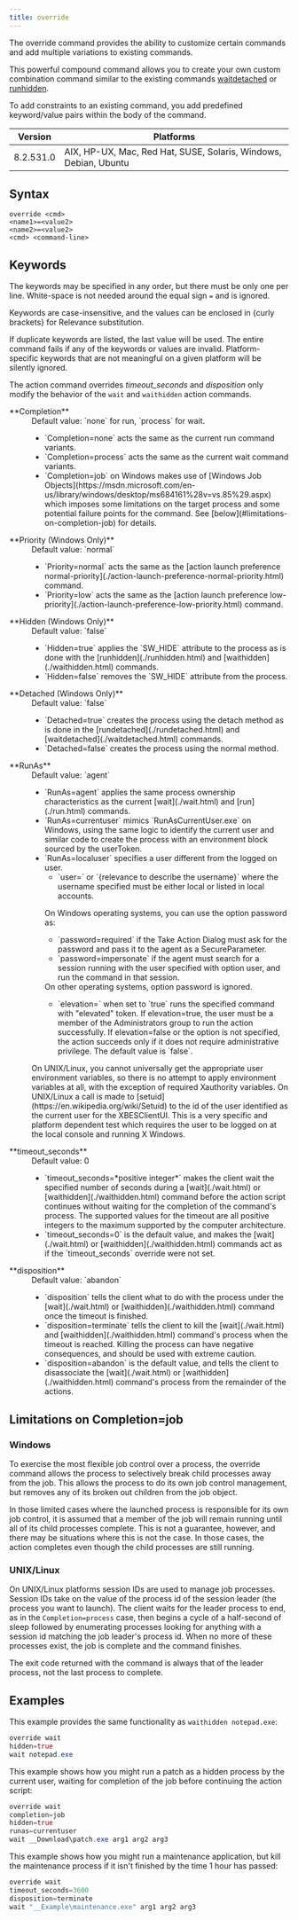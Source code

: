 ```yaml
---
title: override
---
```


The override command provides the ability to customize certain commands and add multiple variations to existing commands.

This powerful compound command allows you to create your own custom combination command similar to the existing commands [waitdetached](./waitdetached.html) or [runhidden](./runhidden.html).

To add constraints to an existing command, you add predefined keyword/value pairs within the body of the command.

Version | Platforms
--- | ---
8.2.531.0 | AIX, HP-UX, Mac, Red Hat, SUSE, Solaris, Windows, Debian, Ubuntu

## Syntax

    override <cmd>
    <name1>=<value2>
    <name2>=<value2>
    <cmd> <command-line>

## Keywords

The keywords may be specified in any order, but there must be only one per line. White-space is not needed around the equal sign `=` and is ignored.

Keywords are case-insensitive, and the values can be enclosed in {curly brackets} for Relevance substitution.

If duplicate keywords are listed, the last value will be used. The entire command fails if any of the keywords or values are invalid. Platform-specific keywords that are not meaningful on a given platform will be silently ignored.

The action command overrides *timeout_seconds* and *disposition* only modify the behavior of the `wait` and `waithidden` action commands.

<dl>

  <dt>**Completion**</dt>
  <dd>Default value: `none` for run, `process` for wait.
    <ul>
      <li>`Completion=none` acts the same as the current run command variants.</li>
      <li>`Completion=process` acts the same as the current wait command variants.</li>
      <li>`Completion=job` on Windows makes use of [Windows Job Objects](https://msdn.microsoft.com/en-us/library/windows/desktop/ms684161%28v=vs.85%29.aspx) which imposes some limitations on the target process and some potential failure points for the command. See [below](#limitations-on-completion-job) for details.</li>
    </ul>
  </dd>

  <dt>**Priority (Windows Only)**</dt>
  <dd>Default value: `normal`
    <ul>
      <li>`Priority=normal` acts the same as the [action launch preference normal-priority](./action-launch-preference-normal-priority.html) command.</li>
      <li>`Priority=low` acts the same as the [action launch preference low-priority](./action-launch-preference-low-priority.html) command.</li>
    </ul>
  </dd>

  <dt>**Hidden (Windows Only)**</dt>
  <dd>Default value: `false`
    <ul>
      <li>`Hidden=true` applies the `SW_HIDE` attribute to the process as is done with the [runhidden](./runhidden.html) and [waithidden](./waithidden.html) commands.</li>
      <li>`Hidden=false` removes the `SW_HIDE` attribute from the process.</li>
    </ul>
  </dd>

  <dt>**Detached (Windows Only)**</dt>
  <dd>Default value: `false`
    <ul>
      <li>`Detached=true` creates the process using the detach method as is done in the [rundetached](./rundetached.html) and [waitdetached](./waitdetached.html) commands.</li>
      <li>`Detached=false` creates the process using the normal method.</li>
    </ul>
  </dd>

  <dt>**RunAs**</dt>
  <dd>Default value: `agent`
    <ul>
      <li>`RunAs=agent` applies the same process ownership characteristics as the current [wait](./wait.html) and [run](./run.html) commands.</li>
      <li>`RunAs=currentuser` mimics `RunAsCurrentUser.exe` on Windows, using the same logic to identify the current user and similar code to create the process with an environment block sourced by the userToken.</li>
      <li>`RunAs=localuser` specifies a user different from the logged on user. 
      <ul>
         <li>`user=<username>` or `{relevance to describe the username}` where the username specified must be either local or listed in local accounts.</li>
      </ul>      
      <p>On Windows operating systems, you can use the option password as:
      <ul>
         <li>`password=required` if the Take Action Dialog must ask for the password and pass it to the agent as a SecureParameter.</li>
         <li>`password=impersonate` if the agent must search for a session running with the user specified with option user, and run the command in that session.</li>
      </ul>
      On other operating systems, option password is ignored.</p>
      <ul>
         <li>`elevation=<Boolean_value>` when set to `true` runs the specified command with "elevated" token. If elevation=true, the user must be a member of the Administrators group to run the action successfully. If elevation=false or the option is not specified, the action succeeds only if it does not require administrative privilege. The default value is `false`.</li>
      </ul>
      </li>
    </ul>
         <p>On UNIX/Linux, you cannot universally get the appropriate user environment variables, so there is no attempt to apply environment variables at all, with the exception of required Xauthority variables. On UNIX/Linux a call is made to [setuid](https://en.wikipedia.org/wiki/Setuid) to the id of the user identified as the current user for the XBESClientUI. This is a very specific and platform dependent test which requires the user to be logged on at the local console and running X Windows.</p>
  </dd>

  <dt>**timeout_seconds**</dt>
  <dd> Default value: 0
	<ul>
      <li>`timeout_seconds=*positive integer*` makes the client wait the specified number of seconds during a [wait](./wait.html) or [waithidden](./waithidden.html) command before the action script continues without waiting for the completion of the command's process. The supported values for the timeout are all positive integers to the maximum supported by the computer architecture.</li>
      <li>`timeout_seconds=0` is the default value, and makes the [wait](./wait.html) or [waithidden](./waithidden.html) commands act as if the `timeout_seconds` override were not set.</li>
    </ul>
  </dd>

  <dt>**disposition**</dt>
  <dd> Default value: `abandon`
	<ul>
		<li>`disposition` tells the client what to do with the process under the [wait](./wait.html) or [waithidden](./waithidden.html) command once the timeout is finished.</li>
		<li>`disposition=terminate` tells the client to kill the [wait](./wait.html) and [waithidden](./waithidden.html) command's process when the timeout is reached. Killing the process can have negative consequences, and should be used with extreme caution.</li>
		<li>`disposition=abandon` is the default value, and tells the client to disassociate the [wait](./wait.html) or [waithidden](./waithidden.html) command's process from the remainder of the actions.</li>
    </ul>
</dd>


</dl>

## Limitations on Completion=job

### Windows

To exercise the most flexible job control over a process, the override command allows the process to selectively break child processes away from the job. This allows the process to do its own job control management, but removes any of its broken out children from the job object.

In those limited cases where the launched process is responsible for its own job control, it is assumed that a member of the job will remain running until all of its child processes complete. This is not a guarantee, however, and there may be situations where this is not the case. In those cases, the action completes even though the child processes are still running.

### UNIX/Linux

On UNIX/Linux platforms session IDs are used to manage job processes. Session IDs take on the value of the process id of the session leader (the process you want to launch). The client waits for the leader process to end, as in the `Completion=process` case, then begins a cycle of a half-second of sleep followed by enumerating processes looking for anything with a session id matching the job leader's process id. When no more of these processes exist, the job is complete and the command finishes.

The exit code returned with the command is always that of the leader process, not the last process to complete.

## Examples

This example provides the same functionality as `waithidden notepad.exe`:

```actionscript
override wait
hidden=true
wait notepad.exe
```

This example shows how you might run a patch as a hidden process by the current user, waiting for completion of the job before continuing the action script:

```actionscript
override wait
completion=job
hidden=true
runas=currentuser
wait __Download\patch.exe arg1 arg2 arg3
```

This example shows how you might run a maintenance application, but kill the maintenance process if it isn't finished by the time 1 hour has passed:

```actionscript
override wait
timeout_seconds=3600
disposition=terminate
wait "__Example\maintenance.exe" arg1 arg2 arg3
```
